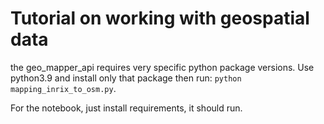 # Tutorial on working with geospatial data

the geo_mapper_api requires very specific python package versions.
Use python3.9 and install only that package then run:
`python mapping_inrix_to_osm.py`.

For the notebook, just install requirements, it should run.